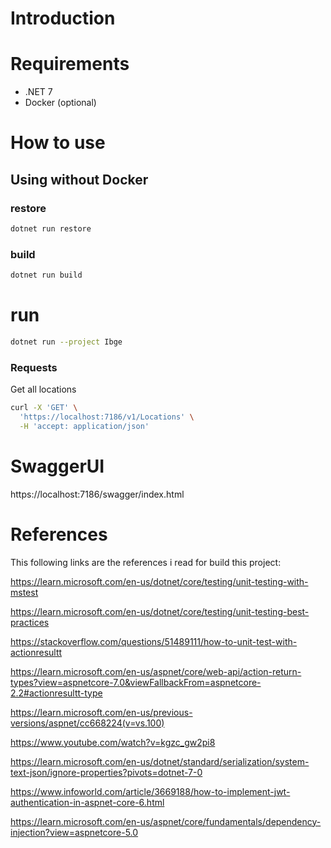 ﻿# Introduction



# Requirements

- .NET 7
- Docker (optional)

# How to use

## Using without Docker

### restore

```bash
dotnet run restore
```

### build

```bash
dotnet run build
```

# run

```bash
dotnet run --project Ibge
```

### Requests

Get all locations

```bash
curl -X 'GET' \
  'https://localhost:7186/v1/Locations' \
  -H 'accept: application/json'
```



# SwaggerUI

https://localhost:7186/swagger/index.html


# References

This following links are the references i read for build this project:

https://learn.microsoft.com/en-us/dotnet/core/testing/unit-testing-with-mstest

https://learn.microsoft.com/en-us/dotnet/core/testing/unit-testing-best-practices

https://stackoverflow.com/questions/51489111/how-to-unit-test-with-actionresultt

https://learn.microsoft.com/en-us/aspnet/core/web-api/action-return-types?view=aspnetcore-7.0&viewFallbackFrom=aspnetcore-2.2#actionresultt-type

https://learn.microsoft.com/en-us/previous-versions/aspnet/cc668224(v=vs.100)

https://www.youtube.com/watch?v=kgzc_gw2pi8

https://learn.microsoft.com/en-us/dotnet/standard/serialization/system-text-json/ignore-properties?pivots=dotnet-7-0

https://www.infoworld.com/article/3669188/how-to-implement-jwt-authentication-in-aspnet-core-6.html

https://learn.microsoft.com/en-us/aspnet/core/fundamentals/dependency-injection?view=aspnetcore-5.0